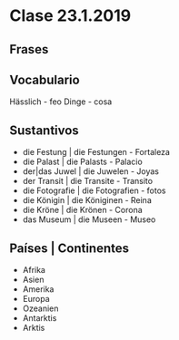 # Clase 23.1.2019

## Frases


## Vocabulario

Hässlich - feo
Dinge - cosa

## Sustantivos

- die Festung | die Festungen -  Fortaleza
- die Palast | die Palasts - Palacio
- der|das Juwel | die Juwelen - Joyas
- der Transit | die Transite - Transito
- die Fotografie | die Fotografien - fotos
- die Königin | die Königinen - Reina
- die Kröne | die Krönen - Corona
- das Museum | die Museen - Museo

## Países | Continentes

- Afrika
- Asien
- Amerika
- Europa
- Ozeanien
- Antarktis
- Arktis
